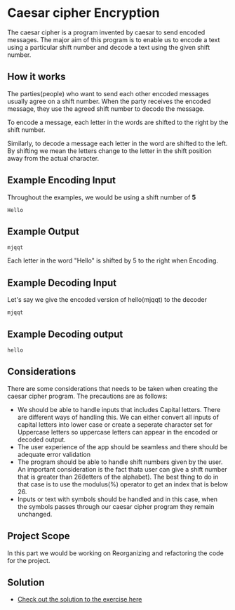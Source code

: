 # Caesar cipher Encryption

The caesar cipher is a program invented by caesar to send encoded messages. The major aim of this program is to enable us to encode a text using a particular shift number and decode a text using the given shift number.

## How it works

The parties(people) who want to send each other encoded messages usually agree on a shift number. When the party receives the encoded message, they use the agreed shift number to decode the message.

To encode a message, each letter in the words are shifted to the right by the shift number.

Similarly, to decode a message each letter in the word are shifted to the left. By shifting we mean the letters change to the letter in the shift position away from the actual character.

## Example Encoding Input

Throughout the examples, we would be using a shift number of **5**

```
Hello
```

## Example Output

```
mjqqt
```

Each letter in the word "Hello" is shifted by 5 to the right when Encoding.

## Example Decoding Input

Let's say we give the encoded version of hello(mjqqt) to the decoder

```
mjqqt
```

## Example Decoding output

```
hello
```

## Considerations

There are some considerations that needs to be taken when creating the caesar cipher program. The precautions are as follows:

- We should be able to handle inputs that includes Capital letters. There are different ways of handling this. We can either convert all inputs of capital letters into lower case or create a seperate character set for Uppercase letters so uppercase letters can appear in the encoded or decoded output.
- The user experience of the app should be seamless and there should be adequate error validation
- The program should be able to handle shift numbers given by the user. An important consideration is the fact thata user can give a shift number that is greater than 26(letters of the alphabet). The best thing to do in that case is to use the modulus(%) operator to get an index that is below 26.
- Inputs or text with symbols should be handled and in this case, when the symbols passes through our caesar cipher program they remain unchanged.

## Project Scope

In this part we would be working on Reorganizing and refactoring the code for the project.

## Solution

- [Check out the solution to the exercise here](./02_caesar-cipher-encryption.py)
